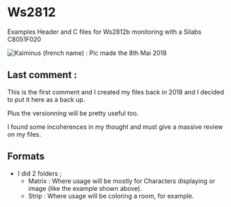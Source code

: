 # Ws2812
Examples Header and C files for Ws2812b monitoring with a Silabs C8051F020

![Kaiminus (french name) : Pic made the 8th Mai 2018](https://pbs.twimg.com/media/DcrguXRWsAAZQeq?format=jpg&name=large)


## Last comment :
This is the first comment and I created my files back in 2018 and I decided to put it here as a back up.

Plus the versionning will be pretty useful too.

I found some incoherences in my thought and must give a massive review on my files.

## Formats
* I did 2 folders ;
    * Matrix    :   Where usage will be mostly for Characters displaying or image (like the example shown above).
    * Strip     :   Where usage will be coloring a room, for example.
